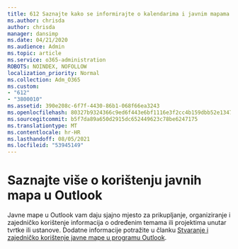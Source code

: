 ```yaml
---
title: 612 Saznajte kako se informirajte o kalendarima i javnim mapama
ms.author: chrisda
author: chrisda
manager: dansimp
ms.date: 04/21/2020
ms.audience: Admin
ms.topic: article
ms.service: o365-administration
ROBOTS: NOINDEX, NOFOLLOW
localization_priority: Normal
ms.collection: Adm_O365
ms.custom:
- "612"
- "3800010"
ms.assetid: 390e208c-6f7f-4430-86b1-068f66ea3243
ms.openlocfilehash: 80327b9324366c9ed6f443e6bf1116e3f2cc4b159dbb52e1347073e82273b93c
ms.sourcegitcommit: b5f7da89a650d2915dc652449623c78be6247175
ms.translationtype: MT
ms.contentlocale: hr-HR
ms.lasthandoff: 08/05/2021
ms.locfileid: "53945149"
---
```

# <a name="learn-about-using-public-folders-in-outlook"></a>Saznajte više o korištenju javnih mapa u Outlook

Javne mape u Outlook vam daju sjajno mjesto za prikupljanje, organiziranje i zajedničko korištenje informacija o određenim temama ili projektima unutar tvrtke ili ustanove. Dodatne informacije potražite u članku [Stvaranje i zajedničko korištenje javne mape u programu Outlook](https://support.office.com/article/a2835011-d524-4a5c-a207-05c159bb2a97).

